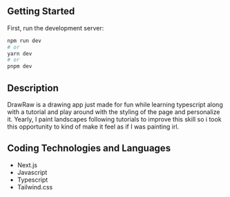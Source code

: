 ## Getting Started

First, run the development server:

```bash
npm run dev
# or
yarn dev
# or
pnpm dev
```

## Description
DrawRaw is a drawing app just made for fun while learning typescript along with a tutorial and play around with the styling of the page and personalize it. Yearly, I paint landscapes following tutorials to improve this skill so i took this opportunity to kind of make it feel as if I was painting irl.

## Coding Technologies and Languages
* Next.js
* Javascript
* Typescript
* Tailwind.css
